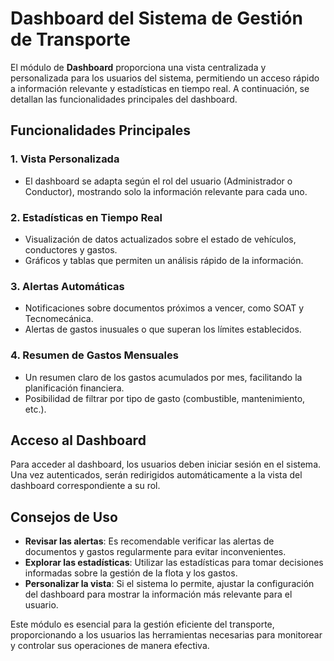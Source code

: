 # Dashboard del Sistema de Gestión de Transporte

El módulo de **Dashboard** proporciona una vista centralizada y personalizada para los usuarios del sistema, permitiendo un acceso rápido a información relevante y estadísticas en tiempo real. A continuación, se detallan las funcionalidades principales del dashboard.

## Funcionalidades Principales

### 1. Vista Personalizada
- El dashboard se adapta según el rol del usuario (Administrador o Conductor), mostrando solo la información relevante para cada uno.

### 2. Estadísticas en Tiempo Real
- Visualización de datos actualizados sobre el estado de vehículos, conductores y gastos.
- Gráficos y tablas que permiten un análisis rápido de la información.

### 3. Alertas Automáticas
- Notificaciones sobre documentos próximos a vencer, como SOAT y Tecnomecánica.
- Alertas de gastos inusuales o que superan los límites establecidos.

### 4. Resumen de Gastos Mensuales
- Un resumen claro de los gastos acumulados por mes, facilitando la planificación financiera.
- Posibilidad de filtrar por tipo de gasto (combustible, mantenimiento, etc.).

## Acceso al Dashboard

Para acceder al dashboard, los usuarios deben iniciar sesión en el sistema. Una vez autenticados, serán redirigidos automáticamente a la vista del dashboard correspondiente a su rol.

## Consejos de Uso

- **Revisar las alertas**: Es recomendable verificar las alertas de documentos y gastos regularmente para evitar inconvenientes.
- **Explorar las estadísticas**: Utilizar las estadísticas para tomar decisiones informadas sobre la gestión de la flota y los gastos.
- **Personalizar la vista**: Si el sistema lo permite, ajustar la configuración del dashboard para mostrar la información más relevante para el usuario.

Este módulo es esencial para la gestión eficiente del transporte, proporcionando a los usuarios las herramientas necesarias para monitorear y controlar sus operaciones de manera efectiva.